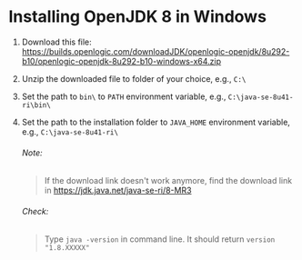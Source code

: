 # Installing OpenJDK 8 in Windows

1. Download this file: https://builds.openlogic.com/downloadJDK/openlogic-openjdk/8u292-b10/openlogic-openjdk-8u292-b10-windows-x64.zip
2. Unzip the downloaded file to folder of your choice, e.g., `C:\`
3. Set the path to `bin\` to `PATH` environment variable, e.g., `C:\java-se-8u41-ri\bin\`
4. Set the path to the installation folder to `JAVA_HOME` environment variable, e.g., `C:\java-se-8u41-ri\`

	###### Note:
	> If the download link doesn't work anymore, find the download link in https://jdk.java.net/java-se-ri/8-MR3
		  
	###### Check:
	> Type `java -version` in command line. It should return `version "1.8.XXXXX"`
